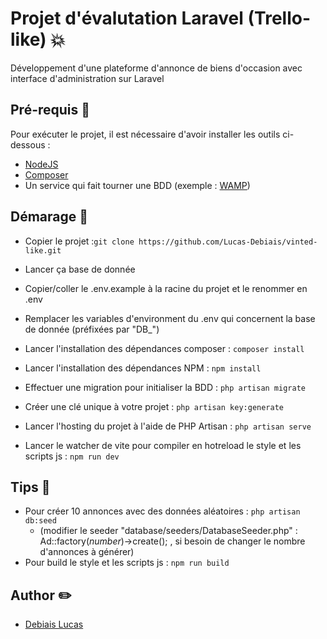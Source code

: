 # Projet d'évalutation Laravel (Trello-like) 💥

Développement d'une plateforme d'annonce de biens d'occasion avec interface d'administration sur Laravel

## Pré-requis 🎯
Pour exécuter le projet, il est nécessaire d'avoir installer les outils ci-dessous :

- [NodeJS](https://nodejs.org)
- [Composer](https://getcomposer.org/)
- Un service qui fait tourner une BDD (exemple : [WAMP](https://www.wampserver.com/))

## Démarage 🚀

- Copier le projet :``` git clone https://github.com/Lucas-Debiais/vinted-like.git ```

- Lancer ça base de donnée
- Copier/coller le .env.example à la racine du projet et le renommer en .env
- Remplacer les variables d'environment du .env qui concernent la base de donnée (préfixées par "DB_")
- Lancer l'installation des dépendances composer : ``` composer install ```
- Lancer l'installation des dépendances NPM : ``` npm install ```
- Effectuer une migration pour initialiser la BDD : ``` php artisan migrate ```
- Créer une clé unique à votre projet : ``` php artisan key:generate ```
- Lancer l'hosting du projet à l'aide de PHP Artisan : ``` php artisan serve ```
- Lancer le watcher de vite pour compiler en hotreload le style et les scripts js : ``` npm run dev ```

## Tips 🤫

- Pour créer 10 annonces avec des données aléatoires : ``` php artisan db:seed ```
  - (modifier le seeder "database/seeders/DatabaseSeeder.php" : Ad::factory(<i>number</i>)->create(); , si besoin de changer
  le nombre d'annonces à générer)
- Pour build le style et les scripts js : ``` npm run build ```

## Author ✏️
- [Debiais Lucas](https://github.com/Lucas-Debiais)


